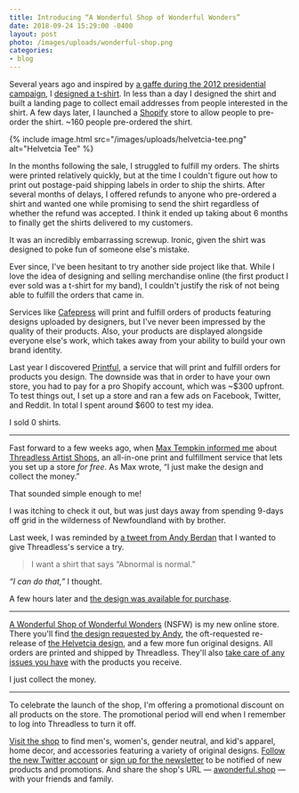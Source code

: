 ```yaml
---
title: Introducing “A Wonderful Shop of Wonderful Wonders”
date: 2018-09-24 15:29:00 -0400
layout: post
photo: /images/uploads/wonderful-shop.png
categories:
- blog
---
```


Several years ago and inspired by [a gaffe during the 2012 presidential campaign][wp], I [designed a t-shirt][he]. In less than a day I designed the shirt and built a landing page to collect email addresses from people interested in the shirt. A few days later, I launched a [Shopify][sh] store to allow people to pre-order the shirt. ~160 people pre-ordered the shirt.

{% include image.html src="/images/uploads/helvetcia-tee.png" alt="Helvetcia Tee" %}

In the months following the sale, I struggled to fulfill my orders. The shirts were printed relatively quickly, but at the time I couldn't figure out how to print out postage-paid shipping labels in order to ship the shirts. After several months of delays, I offered refunds to anyone who pre-ordered a shirt and wanted one while promising to send the shirt regardless of whether the refund was accepted. I think it ended up taking about 6 months to finally get the shirts delivered to my customers.

It was an incredibly embarrassing screwup. Ironic, given the shirt was designed to poke fun of someone else's mistake.

Ever since, I've been hesitant to try another side project like that. While I love the idea of designing and selling merchandise online (the first product I ever sold was a t-shirt for my band), I couldn't justify the risk of not being able to fulfill the orders that came in.

Services like [Cafepress][cp] will print and fulfill orders of products featuring designs uploaded by designers, but I've never been impressed by the quality of their products. Also, your products are displayed alongside everyone else's work, which takes away from your ability to build your own brand identity.

Last year I discovered [Printful][pf], a service that will print and fulfill orders for products you design. The downside was that in order to have your own store, you had to pay for a pro Shopify account, which was ~$300 upfront. To test things out, I set up a store and ran a few ads on Facebook, Twitter, and Reddit. In total I spent around $600 to test my idea.

I sold 0 shirts.

---

Fast forward to a few weeks ago, when [Max Tempkin informed me][mt] about [Threadless Artist Shops][tas], an all-in-one print and fulfillment service that lets you set up a store _for free_. As Max wrote, “I just make the design and collect the money.”

That sounded simple enough to me!

I was itching to check it out, but was just days away from spending 9-days off grid in the wilderness of Newfoundland with by brother.

Last week, I was reminded by [a tweet from Andy Berdan][ab] that I wanted to give Threadless's service a try.

>I want a shirt that says “Abnormal is normal.”

_“I can do that,”_ I thought.

A few hours later and [the design was available for purchase][an].

---

[A Wonderful Shop of Wonderful Wonders][ww] (NSFW) is my new online store. There you'll find [the design requested by Andy][an], the oft-requested re-release of [the Helvetcia design][hew], and a few more fun original designs. All orders are printed and shipped by Threadless. They'll also [take care of any issues you have][faq] with the products you receive.

I just collect the money.

---

To celebrate the launch of the shop, I'm offering a promotional discount on all products on the store. The promotional period will end when I remember to log into Threadless to turn it off.

[Visit the shop][ww] to find men's, women's, gender neutral, and kid's apparel, home decor, and accessories featuring a variety of original designs. [Follow the new Twitter account][tw] or [sign up for the newsletter][tl] to be notified of new products and promotions. And share the shop's URL — [awonderful.shop][ww] — with your friends and family.

[wp]: https://www.washingtonpost.com/blogs/the-fix/post/romney-app-misspells-amercia/2012/05/29/gJQAgN8K0U_blog.html
[he]: https://patdryburgh.com/blog/helvetcia-tee/
[sh]: http://shopify.com
[cp]: https://www.cafepress.ca
[pf]: http://printful.com
[mt]: https://twitter.com/MaxTemkin/status/1034553251188891648
[tas]: https://www.threadless.com/artist-shops/
[ab]: https://twitter.com/andyberdan/status/1042730478367924224
[ww]: http://awonderful.shop
[an]: http://awonderful.shop/designs/abnormal-is-normal
[hew]: http://awonderful.shop/designs/helvetcia-tee
[tw]: https://twitter.com/awonderfulshop
[tl]: https://tinyletter.com/awonderfulshop
[faq]: https://www.threadless.com/artist-shops/signup/art/faq